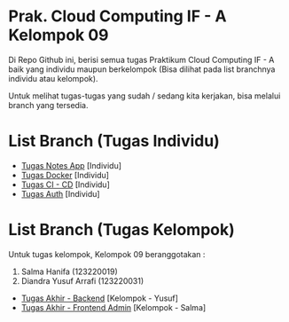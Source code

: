 # Prak. Cloud Computing IF - A Kelompok 09

Di Repo Github ini, berisi semua tugas Praktikum Cloud Computing IF - A baik yang individu maupun berkelompok (Bisa dilihat pada list branchnya individu atau kelompok).

Untuk melihat tugas-tugas yang sudah / sedang kita kerjakan, bisa melalui branch yang tersedia.

# List Branch (Tugas Individu)

 - [Tugas Notes App](https://github.com/haloYusuf/prak-cc-09/tree/tugas-notes) [Individu]
 - [Tugas Docker](https://github.com/haloYusuf/prak-cc-09/tree/tugas-docker) [Individu]
 - [Tugas CI - CD](https://github.com/haloYusuf/prak-cc-09/tree/tugas-ci-cd) [Individu]
 - [Tugas Auth](https://github.com/haloYusuf/prak-cc-09/tree/tugas-auth) [Individu]

# List Branch (Tugas Kelompok)
Untuk tugas kelompok, Kelompok 09 beranggotakan :
 1. Salma Hanifa (123220019)
 2. Diandra Yusuf Arrafi (123220031)

 - [Tugas Akhir - Backend](https://github.com/haloYusuf/prak-cc-09/tree/compe-backend) [Kelompok - Yusuf]
 - [Tugas Akhir - Frontend Admin](https://github.com/haloYusuf/prak-cc-09/tree/compe-admin-frontend) [Kelompok - Salma]
